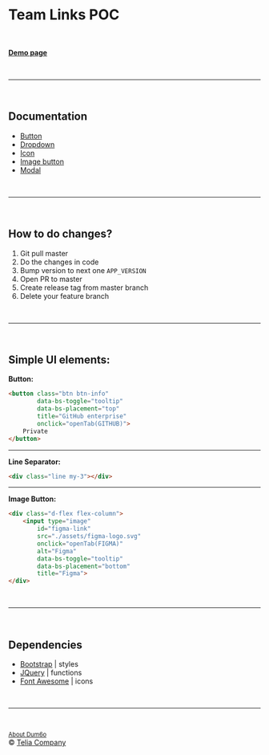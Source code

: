 # Team Links POC

<br>

<b>[Demo page]()</b>

<br>

---

<br>

## Documentation

* [Button](/documentation/button.md)
* [Dropdown](/documentation/dropdown.md)
* [Icon](/documentation/icon.md)
* [Image button](/documentation/image-button.md)
* [Modal](/documentation/modal.md)

<br>

---

<br>

## How to do changes?
1. Git pull master
2. Do the changes in code 
3. Bump version to next one `APP_VERSION`
4. Open PR to master
5. Create release tag from master branch
6. Delete your feature branch

<br>

---

<br>

## Simple UI elements:
<b>Button:</b>
``` html
<button class="btn btn-info"
        data-bs-toggle="tooltip"
        data-bs-placement="top"
        title="GitHub enterprise"
        onclick="openTab(GITHUB)">
    Private
</button>
```

---

<b>Line Separator:</b>
``` html
<div class="line my-3"></div>
```

---

<b>Image Button:</b>
``` html
<div class="d-flex flex-column">
    <input type="image"
        id="figma-link"
        src="./assets/figma-logo.svg"
        onclick="openTab(FIGMA)"
        alt="Figma"
        data-bs-toggle="tooltip"
        data-bs-placement="bottom"
        title="Figma">
</div>
```


<br>

---

<br>

## Dependencies

* [Bootstrap](https://getbootstrap.com/docs/5.2/components/) | styles
* [JQuery](https://api.jquery.com/) | functions
* [Font Awesome](https://fontawesome.com/v5/search) | icons


<br>

---

<br>

<small>[About Dum6o](https://github.com/Dum6o)</small>  
&copy; [Telia Company](https://telia.se)
